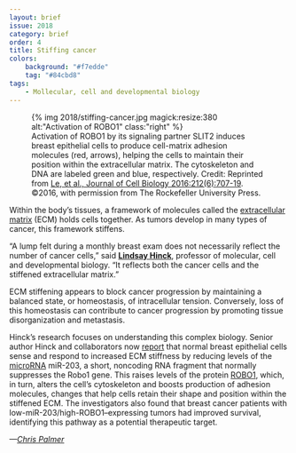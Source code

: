 ```yaml
---
layout: brief
issue: 2018
category: brief
order: 4
title: Stiffing cancer
colors:
    background: "#f7edde"
    tag: "#84cbd8"
tags:
    - Mollecular, cell and developmental biology 
---
```

<figure>
{% img 2018/stiffing-cancer.jpg magick:resize:380 alt:"Activation of ROBO1" class:"right" %}
<figcaption>Activation of ROBO1 by its signaling partner SLIT2 induces breast epithelial cells to produce cell-matrix adhesion molecules (red, arrows), helping the cells to maintain their position within the extracellular matrix. The cytoskeleton and DNA are labeled green and blue, respectively. Credit: Reprinted from <a href="http://jcb.rupress.org/content/212/6/707">Le, et al., Journal of Cell Biology 2016:212(6):707-19</a>. ©2016, with permission from The Rockefeller University Press.</figcaption>
</figure>

Within the body’s tissues, a framework of molecules called the [extracellular matrix](https://en.wikipedia.org/wiki/Extracellular_matrix) (ECM) holds cells together. As tumors develop in many types of cancer, this framework stiffens.

“A lump felt during a monthly breast exam does not necessarily reflect the number of cancer cells,” said [**Lindsay Hinck**](https://mcd.ucsc.edu/faculty/hinck.html), professor of molecular, cell and developmental biology. “It reflects both the cancer cells and the stiffened extracellular matrix.”

ECM stiffening appears to block cancer progression by maintaining a balanced state, or homeostasis, of intracellular tension. Conversely, loss of this homeostasis can contribute to cancer progression by promoting tissue disorganization and metastasis.

Hinck’s research focuses on understanding this complex biology. Senior author Hinck and collaborators now [report](http://jcb.rupress.org/content/212/6/707) that normal breast epithelial cells sense and respond to increased ECM stiffness by reducing levels of the [microRNA](https://en.wikipedia.org/wiki/MicroRNA) miR-203, a short, noncoding RNA fragment that normally suppresses the Robo1 gene. This raises levels of the protein [ROBO1](https://en.wikipedia.org/wiki/Slit-Robo), which, in turn, alters the cell’s cytoskeleton and boosts production of adhesion molecules, changes that help cells retain their shape and position within the stiffened ECM. The investigators also found that breast cancer patients with low-miR-203/high-ROBO1–expressing tumors had improved survival, identifying this pathway as a potential therapeutic target.

*—[Chris Palmer](http://chrispalmer.squarespace.com/)*
